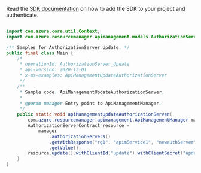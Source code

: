 Read the [SDK documentation](https://github.com/Azure/azure-sdk-for-java/blob/azure-resourcemanager-apimanagement_1.0.0-beta.2/sdk/apimanagement/azure-resourcemanager-apimanagement/README.md) on how to add the SDK to your project and authenticate.

```java

import com.azure.core.util.Context;
import com.azure.resourcemanager.apimanagement.models.AuthorizationServerContract;

/** Samples for AuthorizationServer Update. */
public final class Main {
    /*
     * operationId: AuthorizationServer_Update
     * api-version: 2020-12-01
     * x-ms-examples: ApiManagementUpdateAuthorizationServer
     */
    /**
     * Sample code: ApiManagementUpdateAuthorizationServer.
     *
     * @param manager Entry point to ApiManagementManager.
     */
    public static void apiManagementUpdateAuthorizationServer(
        com.azure.resourcemanager.apimanagement.ApiManagementManager manager) {
        AuthorizationServerContract resource =
            manager
                .authorizationServers()
                .getWithResponse("rg1", "apimService1", "newauthServer", Context.NONE)
                .getValue();
        resource.update().withClientId("update").withClientSecret("updated").withIfMatch("*").apply();
    }
}
```

